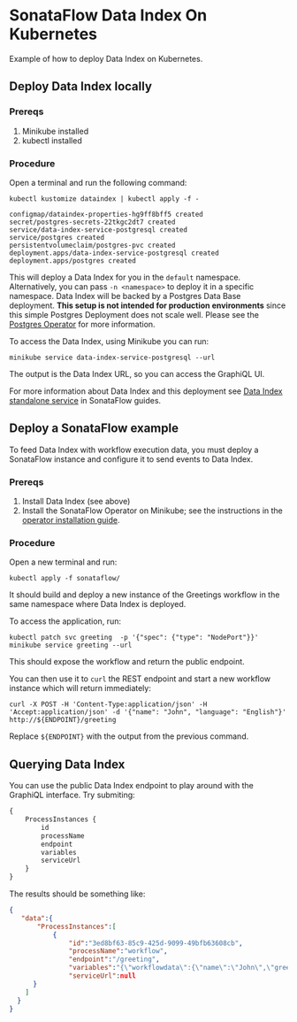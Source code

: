 # SonataFlow Data Index On Kubernetes

Example of how to deploy Data Index on Kubernetes.

## Deploy Data Index locally

### Prereqs

1. Minikube installed
2. kubectl installed

### Procedure

Open a terminal and run the following command:

```shell
kubectl kustomize dataindex | kubectl apply -f -

configmap/dataindex-properties-hg9ff8bff5 created
secret/postgres-secrets-22tkgc2dt7 created
service/data-index-service-postgresql created
service/postgres created
persistentvolumeclaim/postgres-pvc created
deployment.apps/data-index-service-postgresql created
deployment.apps/postgres created
```

This will deploy a Data Index for you in the `default` namespace. Alternatively, you can pass `-n <namespace>` to deploy it in a specific namespace.
Data Index will be backed by a Postgres Data Base deployment. **This setup is not intended for production environments** since this simple Postgres Deployment does not scale well. Please see the [Postgres Operator](https://github.com/zalando/postgres-operator) for more information.

To access the Data Index, using Minikube you can run:

```shell
minikube service data-index-service-postgresql --url 
```

The output is the Data Index URL, so you can access the GraphiQL UI.

For more information about Data Index and this deployment see [Data Index standalone service](https://sonataflow.org/serverlessworkflow/latest/data-index/data-index-service.html) in SonataFlow guides.

## Deploy a SonataFlow example

To feed Data Index with workflow execution data, you must deploy a SonataFlow instance and configure it to send events to Data Index.

### Prereqs

1. Install Data Index (see above)
2. Install the SonataFlow Operator on Minikube; see the instructions in the [operator installation guide](https://sonataflow.org/serverlessworkflow/latest/cloud/operator/install-serverless-operator.html).

### Procedure

Open a new terminal and run:

```shell
kubectl apply -f sonataflow/
```

It should build and deploy a new instance of the Greetings workflow in the same namespace where Data Index is deployed.

To access the application, run:

```shell
kubectl patch svc greeting  -p '{"spec": {"type": "NodePort"}}'
minikube service greeting --url
```

This should expose the workflow and return the public endpoint.

You can then use it to `curl` the REST endpoint and start a new workflow instance which will return immediately:

```shell
curl -X POST -H 'Content-Type:application/json' -H 'Accept:application/json' -d '{"name": "John", "language": "English"}' http://${ENDPOINT}/greeting
```

Replace `${ENDPOINT}` with the output from the previous command.

## Querying Data Index

You can use the public Data Index endpoint to play around with the GraphiQL interface. Try submiting:

```graphql
{
    ProcessInstances {
        id
        processName
        endpoint
        variables
        serviceUrl
    }
}
```

The results should be something like:

```json
{
   "data":{
       "ProcessInstances":[
           {
               "id":"3ed8bf63-85c9-425d-9099-49bfb63608cb",
               "processName":"workflow",
               "endpoint":"/greeting",
               "variables":"{\"workflowdata\":{\"name\":\"John\",\"greeting\":\"Hello from JSON Workflow, \",\"language\":\"English\"}}",
               "serviceUrl":null     
      }   
    ] 
  }
}
```
